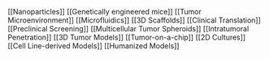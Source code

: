 [[Nanoparticles]]
[[Genetically engineered mice]]
[[Tumor Microenvironment]]
[[Microfluidics]]
[[3D Scaffolds]]
[[Clinical Translation]]
[[Preclinical Screening]]
[[Multicellular Tumor Spheroids]]
[[Intratumoral Penetration]]
[[3D Tumor Models]]
[[Tumor-on-a-chip]]
[[2D Cultures]]
[[Cell Line-derived Models]]
[[Humanized Models]]
